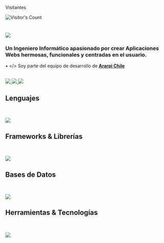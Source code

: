 <div> 
  <p>Visitantes</p>
  <img src="https://profile-counter.glitch.me/{RodensRosier}/count.svg" alt="Visitor's Count" />
</div>
<h1>
    <img src="https://readme-typing-svg.herokuapp.com/?font=Inter&size=48&center=true&vCenter=true&width=500&height=70&color=39FF14&duration=4000&lines=+¡Hola+a+todos+(as)!+👋;+¡Soy+Rodens+Rosier!;" />
</h1>

### Un Ingeniero Informático apasionado por crear Aplicaciones Webs hermosas, funcionales y centradas en el usuario.

• </> Soy parte del equipo de desarrollo de **[Ararpi Chile](https://ararpi.com)**

<br>

<div>
  <a href="rodensrosier1@gmail.com">
    <img src="https://img.shields.io/badge/Gmail-333333?style=for-the-badge&logo=gmail&logoColor=red" />
  </a>
  <a href="https://linkedin.com/in/rodensrosier" target="_blank">
    <img src="https://img.shields.io/badge/LinkedIn-0077B5?style=for-the-badge&logo=linkedin&logoColor=white" target="_blank" />
  </a>
  <a href="https://instagram.com/RodensRosier/" target="_blank">
    <img src="https://img.shields.io/badge/Instagram-000000?style=for-the-badge&logo=instagram&logoColor=white" target="_blank" />
  </a>
</div>

## Lenguajes

<br>

<p>
  <img src="https://skillicons.dev/icons?i=html,css,javascript,python" />
</p>

## Frameworks & Librerías

<br>

<p>
  <img src="https://skillicons.dev/icons?i=django,react,sass" />
</p>

## Bases de Datos

<br>

<p>
  <img src="https://skillicons.dev/icons?i=mysql" />
</p>

## Herramientas & Tecnologías

<br>

<p>
  <img src="https://skillicons.dev/icons?i=git,github,linux" />
</p>

